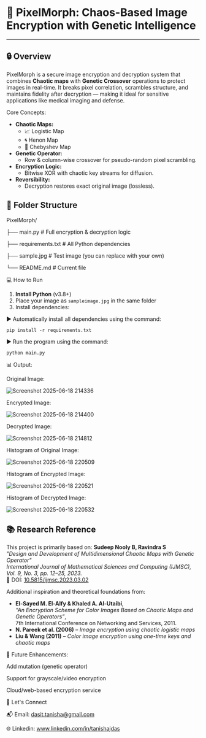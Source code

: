 # 🧬 PixelMorph: Chaos-Based Image Encryption with Genetic Intelligence
---
## 🔒 Overview
PixelMorph is a secure image encryption and decryption system that combines **Chaotic maps** with **Genetic Crossover** operations to protect images in real-time. It breaks pixel correlation, scrambles structure, and maintains fidelity after decryption — making it ideal for sensitive applications like medical imaging and defense.

Core Concepts:
- **Chaotic Maps:**
  - 📈 Logistic Map
  - 🌀 Henon Map
  - 🔁 Chebyshev Map
- **Genetic Operator:**
  - Row & column-wise crossover for pseudo-random pixel scrambling.
- **Encryption Logic:**
  - Bitwise XOR with chaotic key streams for diffusion.
- **Reversibility:**
  - Decryption restores exact original image (lossless).


## 📂 Folder Structure
PixelMorph/

├── main.py # Full encryption & decryption logic

├── requirements.txt # All Python dependencies

├── sample.jpg # Test image (you can replace with your own)

└── README.md # Current file

💻 How to Run

1. **Install Python** (v3.8+)
2. Place your image as `sampleimage.jpg` in the same folder
3. Install dependencies:

▶️ Automatically install all dependencies using the command:
    
    pip install -r requirements.txt


▶️ Run the program using the command:

    python main.py


📊 Output:

Original Image:

![Screenshot 2025-06-18 214336](https://github.com/user-attachments/assets/6d914d0f-6ab6-4373-aac4-a7be694b751a)


Encrypted Image:

![Screenshot 2025-06-18 214400](https://github.com/user-attachments/assets/ac2511ae-f78f-4b32-82d8-9141cd9e93f6)


Decrypted Image:

![Screenshot 2025-06-18 214812](https://github.com/user-attachments/assets/cdd2144c-6752-4870-897e-cc85dfe54c50)


Histogram of Original Image:

![Screenshot 2025-06-18 220509](https://github.com/user-attachments/assets/e5ecbf1b-6ad5-400a-a5be-3510f1b42510)

Histogram of Encrypted Image:

![Screenshot 2025-06-18 220521](https://github.com/user-attachments/assets/6fd81156-a2c1-41a0-a18b-1e98e746f024)

Histogram of Decrypted Image:

![Screenshot 2025-06-18 220532](https://github.com/user-attachments/assets/9e3a3a46-ddc2-407c-9007-c14e2dac4c93)


## 📚 Research Reference
This project is primarily based on:
**Sudeep Nooly B, Ravindra S**  
_"Design and Development of Multidimensional Chaotic Maps with Genetic Operator"_  
*International Journal of Mathematical Sciences and Computing (IJMSC), Vol. 9, No. 3, pp. 12–25, 2023.*  
📖 DOI: [10.5815/ijmsc.2023.03.02](https://doi.org/10.5815/ijmsc.2023.03.02)

Additional inspiration and theoretical foundations from:
- **El-Sayed M. El-Alfy & Khaled A. Al-Utaibi**,  
  *“An Encryption Scheme for Color Images Based on Chaotic Maps and Genetic Operators”*,  
  7th International Conference on Networking and Services, 2011.
- **N. Pareek et al. (2006)** – *Image encryption using chaotic logistic maps*
- **Liu & Wang (2011)** – *Color image encryption using one-time keys and chaotic maps*


🧩 Future Enhancements:

   Add mutation (genetic operator)
  
   Support for grayscale/video encryption
   
   Cloud/web-based encryption service


🙌 Let's Connect

  📬 Email: dasit.tanisha@gmail.com
  
  🌐 Linkedin: www.linkedin.com/in/tanishajdas




